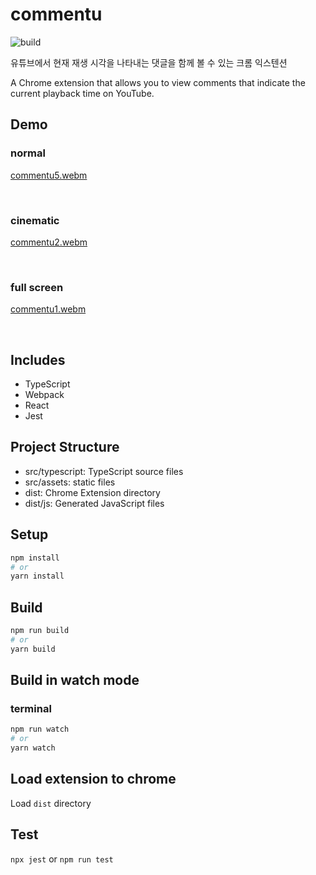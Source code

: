 # commentu

![build](https://github.com/chibat/chrome-extension-typescript-starter/workflows/build/badge.svg)

유튜브에서 현재 재생 시각을 나타내는 댓글을 함께 볼 수 있는 크롬 익스텐션

A Chrome extension that allows you to view comments that indicate the current playback time on YouTube.

## Demo

### normal
[commentu5.webm](https://user-images.githubusercontent.com/62196278/213796216-659b2a2a-f35a-4983-81c0-6a14a3f89c57.webm)

<br>

### cinematic
[commentu2.webm](https://user-images.githubusercontent.com/62196278/213736142-b130d54d-4baa-4441-9e8e-ad9b2cb509e2.webm)

<br>

### full screen
[commentu1.webm](https://user-images.githubusercontent.com/62196278/213736107-6de34d4c-dd41-4129-b765-3d6d665e955b.webm)

<br>

## Includes
* TypeScript
* Webpack
* React
* Jest

## Project Structure

* src/typescript: TypeScript source files
* src/assets: static files
* dist: Chrome Extension directory
* dist/js: Generated JavaScript files

## Setup

```bash
npm install
# or
yarn install
```

## Build

```bash
npm run build
# or
yarn build
```

## Build in watch mode

### terminal

```bash
npm run watch
# or
yarn watch
```

## Load extension to chrome

Load `dist` directory

## Test
`npx jest` or `npm run test`

